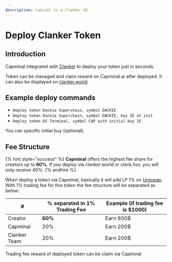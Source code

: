 ```yaml
---
description: Caminal is a Clanker UI
---
```


# Deploy Clanker Token

## Introduction

Capminal integrated with [Clanker](https://x.com/clankeronbase) to deploy your token just in seconds.

Token can be managed and claim reward on Capminal.ai after deployed. It can also be displayed on [clanker.world](https://www.clanker.world/).

## Example deploy commands

* `Deploy token Dackie Superchain, symbol DACKIE`
* `Deploy token Dackie Superchain, symbol DACKIE, buy 1E at init`
* `Deploy token DS Terminal, symbol CAP with initial buy 1E`

You can specific initial buy (optional).

## Fee Structure

{% hint style="success" %}
**Capminal** offers the highest fee share for creators up to **60%**. If you deploy via clanker.world or clank.fun, you will only receive 40%.
{% endhint %}

When deploy a token via Capminal, basically it will add LP 1% on [Uniswap](https://app.uniswap.org/). With 1% trading fee for this token the fee structure will be separated as below:

| #            | % separated in 1% Trading Fee | Example (if trading fee is $1000) |
| ------------ | ----------------------------- | --------------------------------- |
| Creator      | **60%**                       | Earn 600$                         |
| Capminal     | 20%                           | Earn 200$                         |
| Clanker Team | 20%                           | Earn 200$                         |

Trading fee reward of deployed token can be claim via Capminal
